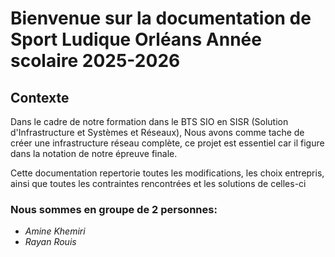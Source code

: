 # Bienvenue sur la documentation de Sport Ludique Orléans  Année scolaire 2025-2026


## Contexte 
Dans le cadre de notre formation dans le BTS SIO en SISR (Solution d'Infrastructure et Systèmes et Réseaux), Nous avons comme tache de créer une infrastructure réseau complète,
ce projet est essentiel car il figure dans la notation de notre épreuve finale.

Cette documentation repertorie toutes les modifications, les choix entrepris, ainsi que toutes les contraintes rencontrées et les solutions de celles-ci

### Nous sommes en groupe de 2 personnes:
- *Amine Khemiri*
- *Rayan Rouis* 

